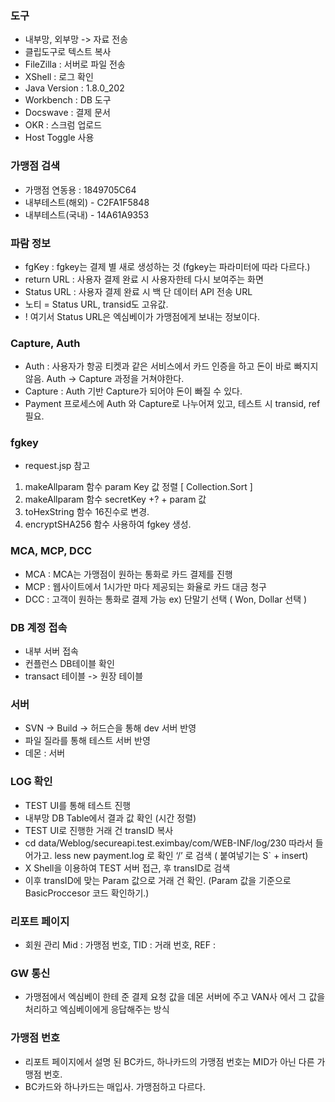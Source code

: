 ### 도구

- 내부망, 외부망 -> 자료 전송
- 클립도구로 텍스트 복사
- FileZilla : 서버로 파일 전송
- XShell : 로그 확인
- Java Version : 1.8.0_202
- Workbench : DB 도구
- Docswave : 결제 문서
- OKR : 스크럼 업로드
- Host Toggle 사용

### 가맹점 검색

- 가맹점 연동용 : 1849705C64
- 내부테스트(해외) - C2FA1F5848
- 내부테스트(국내) - 14A61A9353

### 파람 정보

- fgKey :  fgkey는 결제 별 새로 생성하는 것 (fgkey는 파라미터에 따라 다르다.)
- return URL : 사용자 결제 완료 시 사용자한테 다시 보여주는 화면
- Status URL : 사용자 결제 완료 시 백 단 데이터 API 전송 URL
- 노티 = Status URL, transid도 고유값.
- ! 여기서 Status URL은 엑심베이가 가맹점에게 보내는 정보이다.

### Capture, Auth

- Auth : 사용자가 항공 티켓과 같은 서비스에서 카드 인증을 하고 돈이 바로 빠지지 않음. Auth -> Capture 과정을 거쳐야한다.
- Capture :  Auth 기반 Capture가 되어야 돈이 빠질 수 있다.
- Payment 프로세스에 Auth 와 Capture로 나누어져 있고, 테스트 시 transid, ref 필요.

### fgkey

- request.jsp 참고

1. makeAllparam 함수 param Key 값 정렬 [ Collection.Sort ]
2. makeAllparam 함수 secretKey +? + param 값
3. toHexString 함수 16진수로 변경.
4. encryptSHA256 함수 사용하여 fgkey 생성.

### MCA, MCP, DCC

- MCA : MCA는 가맹점이 원하는 통화로 카드 결제를 진행
- MCP : 웹사이트에서 1시가만 마다 제공되는 화율로 카드 대금 청구
- DCC : 고객이 원하는 통화로 결제 가능 ex) 단말기 선택 ( Won, Dollar 선택 )

### DB 계정 접속

- 내부 서버 접속
- 컨플런스 DB테이블 확인
- transact 테이블 -> 원장 테이블

### 서버

- SVN -> Build -> 허드슨을 통해 dev 서버 반영
- 파일 질라를 통해 테스트 서버 반영
- 데몬 : 서버

### LOG 확인

- TEST UI를 통해 테스트 진행
- 내부망 DB Table에서 결과 값 확인 (시간 정렬)
- TEST UI로 진행한 거래 건 transID 복사
- cd data/Weblog/secureapi.test.eximbay/com/WEB-INF/log/230 따라서 들어가고. less new payment.log 로 확인 ‘/’ 로 검색 ( 붙여넣기는 S` +
  insert)
- X Shell을 이용하여 TEST 서버 접근, 후 transID로 검색
- 이후 transID에 맞는 Param 값으로 거래 건 확인. (Param 값을 기준으로 BasicProccesor 코드 확인하기.)

### 리포트 페이지

- 회원 관리 Mid : 가맹점 번호, TID : 거래 번호, REF :

### GW 통신

- 가맹점에서 엑심베이 한테 준 결제 요청 값을 데몬 서버에 주고 VAN사 에서 그 값을 처리하고 엑심베이에게 응답해주는 방식

### 가맹점 번호

- 리포트 페이지에서 설명 된 BC카드, 하나카드의 가맹점 번호는 MID가 아닌 다른 가맹점 번호.
- BC카드와 하나카드는 매입사. 가맹점하고 다르다.